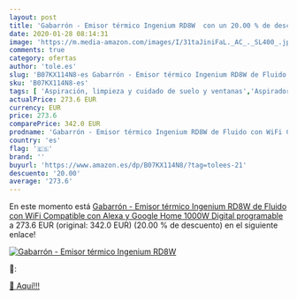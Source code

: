 ```yaml
---
layout: post
title: 'Gabarrón - Emisor térmico Ingenium RD8W  con un 20.00 % de descuento'
date: 2020-01-28 08:14:31
image: 'https://m.media-amazon.com/images/I/31taJiniFaL._AC_._SL400_.jpg'
comments: true
category: ofertas
author: 'tole.es'
slug: 'B07KX114N8-es Gabarrón - Emisor térmico Ingenium RD8W de Fluido con WiFi...'
sku: 'B07KX114N8-es'
tags: [ 'Aspiración, limpieza y cuidado de suelo y ventanas','Aspiradoras','Bombillas','Bombillas Wi-Fi','Electrónica','Hogar y cocina','Iluminación','Robots aspiradores','TV, vídeo y home cinema','Televisores','alexa','google','home', ]
actualPrice: 273.6 EUR
currency: EUR
price: 273.6
comparePrice: 342.0 EUR
prodname: 'Gabarrón - Emisor térmico Ingenium RD8W de Fluido con WiFi Compatible con Alexa y Google Home  1000W Digital programable'
country: 'es'
flag: '🇪🇸'
brand: ''
buyurl: 'https://www.amazon.es/dp/B07KX114N8/?tag=tolees-21'
descuento: '20.00'
average: '273.6'
---
```


En este momento está [Gabarrón - Emisor térmico Ingenium RD8W de Fluido con WiFi Compatible con Alexa y Google Home  1000W Digital programable](https://www.amazon.es/dp/B07KX114N8/?tag=tolees-21) a 273.6 EUR (original: 342.0 EUR) (20.00 %  de descuento) en el siguiente enlace!

[![Gabarrón - Emisor térmico Ingenium RD8W ](https://m.media-amazon.com/images/I/31taJiniFaL._AC_._SL400_.jpg)](https://www.amazon.es/dp/B07KX114N8/?tag=tolees-21)

🔎:


[🛒 Aquí!!!](https://www.amazon.es/dp/B07KX114N8/?tag=tolees-21)
